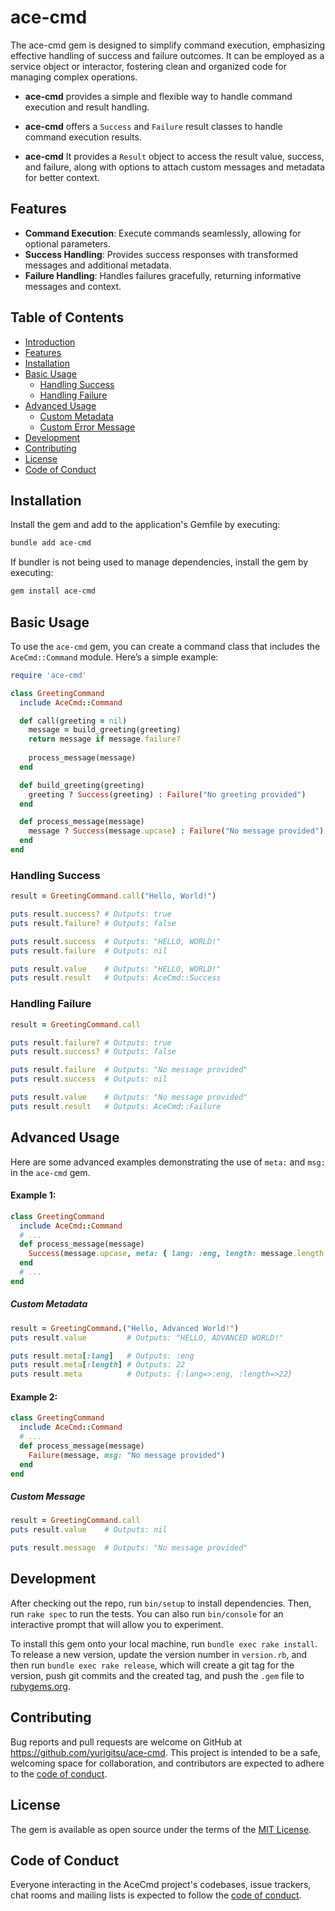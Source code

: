 # ace-cmd


The ace-cmd gem is designed to simplify command execution, emphasizing effective handling of success and failure outcomes. It can be employed as a service object or interactor, fostering clean and organized code for managing complex operations.



- **ace-cmd** provides a simple and flexible way to handle command execution and result handling.

- **ace-cmd** offers a `Success` and `Failure` result classes to handle command execution results.

- **ace-cmd** It provides a `Result` object to access the result value, success, and failure, along with options to attach custom messages and metadata for better context.

## Features

- **Command Execution**: Execute commands seamlessly, allowing for optional parameters.
- **Success Handling**: Provides success responses with transformed messages and additional metadata.
- **Failure Handling**: Handles failures gracefully, returning informative messages and context.


## Table of Contents
- [Introduction](#introduction)
- [Features](#features)
- [Installation](#installation)
- [Basic Usage](#basic-usage)
  - [Handling Success](#handling-success)
  - [Handling Failure](#handling-failure)
- [Advanced Usage](#advanced-usage)
  - [Custom Metadata](#custom-metadata)
  - [Custom Error Message](#custom-error-message)
- [Development](#development)
- [Contributing](#contributing)
- [License](#license)
- [Code of Conduct](#code-of-conduct)

## Installation

Install the gem and add to the application's Gemfile by executing:

```bash
bundle add ace-cmd
```

If bundler is not being used to manage dependencies, install the gem by executing:

```bash
gem install ace-cmd
```

## Basic Usage

To use the `ace-cmd` gem, you can create a command class that includes the `AceCmd::Command` module. Here’s a simple example:

```ruby
require 'ace-cmd'

class GreetingCommand
  include AceCmd::Command

  def call(greeting = nil)
    message = build_greeting(greeting)
    return message if message.failure?
    
    process_message(message)
  end

  def build_greeting(greeting)
    greeting ? Success(greeting) : Failure("No greeting provided")
  end

  def process_message(message)
    message ? Success(message.upcase) : Failure("No message provided")
  end
end
```

### Handling Success

```ruby
result = GreetingCommand.call("Hello, World!")

puts result.success? # Outputs: true
puts result.failure? # Outputs: false

puts result.success  # Outputs: "HELLO, WORLD!"
puts result.failure  # Outputs: nil

puts result.value    # Outputs: "HELLO, WORLD!"
puts result.result   # Outputs: AceCmd::Success

```

### Handling Failure

```ruby
result = GreetingCommand.call

puts result.failure? # Outputs: true
puts result.success? # Outputs: false

puts result.failure  # Outputs: "No message provided"
puts result.success  # Outputs: nil 

puts result.value    # Outputs: "No message provided"
puts result.result   # Outputs: AceCmd::Failure
```

## Advanced Usage

Here are some advanced examples demonstrating the use of `meta:` and `msg:` in the `ace-cmd` gem.

#### Example 1:

```ruby
class GreetingCommand
  include AceCmd::Command
  # ...
  def process_message(message)
    Success(message.upcase, meta: { lang: :eng, length: message.length })
  end
  # ...
end 
```

##### Custom Metadata

```ruby
result = GreetingCommand.("Hello, Advanced World!")
puts result.value         # Outputs: "HELLO, ADVANCED WORLD!"

puts result.meta[:lang]   # Outputs: :eng
puts result.meta[:length] # Outputs: 22
puts result.meta          # Outputs: {:lang=>:eng, :length=>22}
```

#### Example 2: 

```ruby
class GreetingCommand
  include AceCmd::Command
  # ...
  def process_message(message)
    Failure(message, msg: "No message provided")
  end 
end 
```

##### Custom Message

```ruby
result = GreetingCommand.call
puts result.value    # Outputs: nil

puts result.message  # Outputs: "No message provided"
```

## Development

After checking out the repo, run `bin/setup` to install dependencies. Then, run `rake spec` to run the tests. You can also run `bin/console` for an interactive prompt that will allow you to experiment.

To install this gem onto your local machine, run `bundle exec rake install`. To release a new version, update the version number in `version.rb`, and then run `bundle exec rake release`, which will create a git tag for the version, push git commits and the created tag, and push the `.gem` file to [rubygems.org](https://rubygems.org).

## Contributing

Bug reports and pull requests are welcome on GitHub at https://github.com/yurigitsu/ace-cmd. This project is intended to be a safe, welcoming space for collaboration, and contributors are expected to adhere to the [code of conduct](https://github.com/yurigitsu/ace-cmd/blob/main/CODE_OF_CONDUCT.md).

## License

The gem is available as open source under the terms of the [MIT License](https://opensource.org/licenses/MIT).

## Code of Conduct

Everyone interacting in the AceCmd project's codebases, issue trackers, chat rooms and mailing lists is expected to follow the [code of conduct](https://github.com/yurigitsu/ace-cmd/blob/main/CODE_OF_CONDUCT.md).
